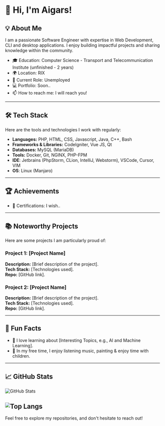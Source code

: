 # 👋 Hi, I'm Aigars!

## 💡 About Me
I am a passionate Software Engineer with expertise in Web Development, CLI and desktop applications. I enjoy building impactful projects and sharing knowledge within the community.

- 🎓 Education: Computer Science - Transport and Telecommunication Institute (unfinished - 2 years)
- 🌍 Location: RIX
- 💼 Current Role: Unemployed
- 💻 Portfolio: Soon..
- 📫 How to reach me: I will reach you!

---

## 🛠️ Tech Stack
Here are the tools and technologies I work with regularly:

- **Languages:** PHP, HTML, CSS, Javascript, Java, C++, Bash
- **Frameworks & Libraries:** CodeIgniter, Vue JS, Qt
- **Databases:** MySQL (MariaDB)
- **Tools:** Docker, Git, NGINX, PHP-FPM
- **IDE**: Jetbrains (PhpStorm, CLion, IntelliJ, Webstorm), VSCode, Cursor, VIM
- **OS**: Linux (Manjaro)
---

## 🏆 Achievements
- 🏅 Certifications: I wish..

---

## 📚 Noteworthy Projects
Here are some projects I am particularly proud of:

### Project 1: [Project Name]
**Description:** [Brief description of the project].  
**Tech Stack:** [Technologies used].  
**Repo:** [GitHub link].

### Project 2: [Project Name]
**Description:** [Brief description of the project].  
**Tech Stack:** [Technologies used].  
**Repo:** [GitHub link].

---

## 🌟 Fun Facts
- 🤖 I love learning about [Interesting Topics, e.g., AI and Machine Learning].
- 📖 In my free time, I enjoy listening music, painting & enjoy time with children.

---

## 📈 GitHub Stats
![GitHub Stats](https://github-readme-stats.vercel.app/api?username=alisacorporation&show_icons=true&hide=issues&hide_title=true&count_private=true)

![Top Langs](https://github-readme-stats.vercel.app/api/top-langs/?username=alisacorporation&layout=donut)
---

Feel free to explore my repositories, and don't hesitate to reach out!
